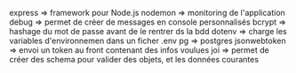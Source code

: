 express => framework pour Node.js
nodemon => monitoring de l'application
debug => permet de créer de messages en console personnalisés
bcrypt => hashage du mot de passe avant de le rentrer ds la bdd
dotenv => charge les variables d'environnemen dans un ficher .env
pg => postgres 
jsonwebtoken => envoi un token au front contenant des infos voulues
joi => permet de créer des schema pour valider des objets, et les données    courantes